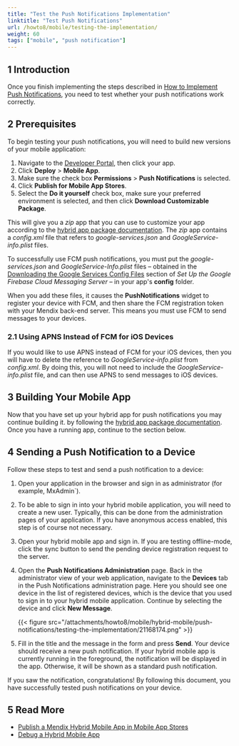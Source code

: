 ```yaml
---
title: "Test the Push Notifications Implementation"
linktitle: "Test Push Notifications"
url: /howto8/mobile/testing-the-implementation/
weight: 60
tags: ["mobile", "push notification"]
---
```


## 1 Introduction

Once you finish implementing the steps described in [How to Implement Push Notifications](/howto8/mobile/implementation-guide/), you need to test whether your push notifications work correctly. 

## 2 Prerequisites

To begin testing your push notifications, you will need to build new versions of your mobile application:

1. Navigate to the [Developer Portal](https://sprintr.home.mendix.com/index.html), then click your app.
2. Click **Deploy** > **Mobile App**.
3. Make sure the check box **Permissions** > **Push Notifications** is selected.
4. Click **Publish for Mobile App Stores**.
5. Select the **Do it yourself** check box, make sure your preferred environment is selected, and then click **Download Customizable Package**. 

This will give you a *zip* app that you can use to customize your app according to the [hybrid app package documentation](https://github.com/mendix/hybrid-app-template/). The *zip* app contains a *config.xml* file that refers to *google-services.json* and *GoogleService-info.plist* files. 

To successfully use FCM push notifications, you must put the *google-services.json* and *GoogleService-Info.plist* files – obtained in the [Downloading the Google Services Config Files](/howto8/mobile/setting-up-google-firebase-cloud-messaging-server/#downloading-the-google-services-config-files) section of *Set Up the Google Firebase Cloud Messaging Server* – in your app's **config** folder.

When you add these files, it causes the **PushNotifications** widget to register your device with FCM, and then share the FCM registration token with your Mendix back-end server. This means you must use FCM to send messages to your devices. 

### 2.1 Using APNS Instead of FCM for iOS Devices

If you would like to use APNS instead of FCM for your iOS devices, then you will have to delete the reference to *GoogleService-info.plist* from *config.xml*. By doing this, you will not need to include the *GoogleService-info.plist* file, and can then use APNS to send messages to iOS devices.

## 3 Building Your Mobile App

Now that you have set up your hybrid app for push notifications you may continue building it. by following the [hybrid app package documentation](https://github.com/mendix/hybrid-app-template/). Once you have a running app, continue to the section below. 

## 4 Sending a Push Notification to a Device

Follow these steps to test and send a push notification to a device:

1. Open your application in the browser and sign in as administrator (for example, MxAdmin`).
2. To be able to sign in into your hybrid mobile application, you will need to create a new user. Typically, this can be done from the administration pages of your application. If you have anonymous access enabled, this step is of course not necessary.
3. Open your hybrid mobile app and sign in. If you are testing offline-mode, click the sync button to send the pending device registration request to the server.
4.  Open the **Push Notifications Administration** page. Back in the administrator view of your web application, navigate to the **Devices** tab in the Push Notifications administration page. Here you should see one device in the list of registered devices, which is the device that you used to sign in to your hybrid mobile application. Continue by selecting the device and click **New Message**.

	{{< figure src="/attachments/howto8/mobile/hybrid-mobile/push-notifications/testing-the-implementation/21168174.png" >}}

5. Fill in the title and the message in the form and press **Send**. Your device should receive a new push notification. If your hybrid mobile app is currently running in the foreground, the notification will be displayed in the app. Otherwise, it will be shown as a standard push notification.

If you saw the notification, congratulations! By following this document, you have successfully tested push notifications on your device.

## 5 Read More

* [Publish a Mendix Hybrid Mobile App in Mobile App Stores](/howto8/mobile/publishing-a-mendix-hybrid-mobile-app-in-mobile-app-stores/)
* [Debug a Hybrid Mobile App](/howto8/mobile/debug-a-mobile-app/)
